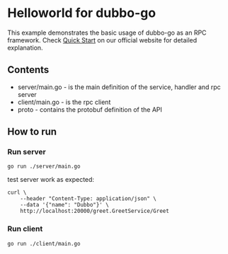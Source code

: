 # Helloworld for dubbo-go

This example demonstrates the basic usage of dubbo-go as an RPC framework. Check [Quick Start][] on our official website for detailed explanation.

## Contents

- server/main.go - is the main definition of the service, handler and rpc server
- client/main.go - is the rpc client
- proto - contains the protobuf definition of the API

## How to run

[//]: # (### Prerequisites)

[//]: # ()
[//]: # (1. Install `protoc [version3][]`)

[//]: # ()
[//]: # (    Please refer to [Protocol Buffer Compiler Installation][].)

[//]: # ()
[//]: # (2. Install `protoc-gen-go` and `protoc-gen-triple` )

[//]: # ()
[//]: # (    ```shell)

[//]: # (    # install the version of your choice of protoc-gen-go. here use the latest version as example)

[//]: # (    go install google.golang.org/protobuf/cmd/protoc-gen-go@v1.31)

[//]: # (    )
[//]: # (    # install the latest version of protoc-gen-triple)

[//]: # (    git clone https://github.com/apache/dubbo-go.git && cd ./dubbo-go)

[//]: # (    git checkout feature-triple)

[//]: # (    go mod tidy)

[//]: # (    cd ./protocol/triple/triple-tool/protoc-gen-triple)

[//]: # (    go install .)

[//]: # (    ```)

[//]: # ()
[//]: # (### Generate stub code)

[//]: # ()
[//]: # (```shell)

[//]: # (# generate related stub code with protoc-gen-go and protoc-gen-triple)

[//]: # (protoc --go_out=. --go_opt=paths=source_relative --triple_out=. --triple_opt=paths=source_relative ./greet.proto)

[//]: # (```)

### Run server
```shell
go run ./server/main.go
```

test server work as expected:
```shell
curl \
    --header "Content-Type: application/json" \
    --data '{"name": "Dubbo"}' \
    http://localhost:20000/greet.GreetService/Greet
```

### Run client
```shell
go run ./client/main.go
```

[Quick Start]: https://dubbo-next.staged.apache.org/zh-cn/overview/mannual/golang-sdk/quick-start/
[version3]: https://protobuf.dev/programming-guides/proto3/
[Protocol Buffer Compiler Installation]: https://dubbo-next.staged.apache.org/zh-cn/overview/reference/protoc-installation/
